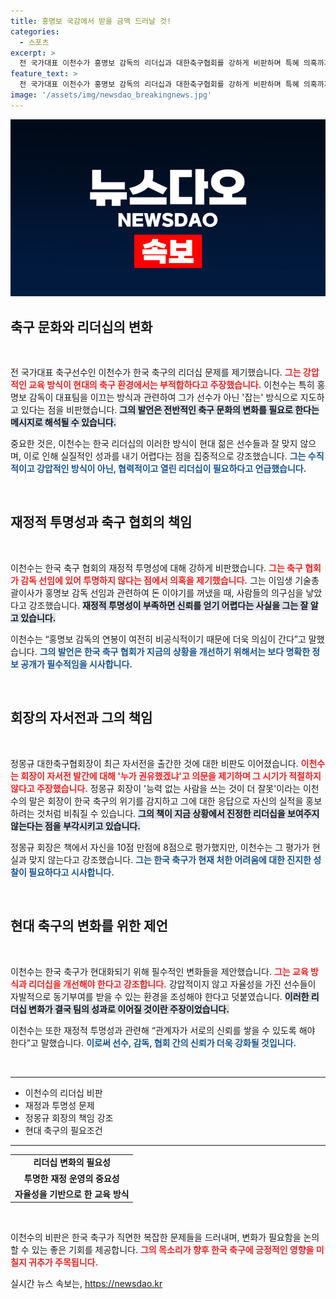 ```yaml
---
title: 홍명보 국감에서 받을 금액 드러날 것!
categories:
  - 스포츠
excerpt: >
  전 국가대표 이천수가 홍명보 감독의 리더십과 대한축구협회를 강하게 비판하며 특혜 의혹까지 제기했다. 그는 강압적인 지도 방식과 연봉 논란에 대해 날카롭게 지적하며, 한국 축구의 미래에 대한 우려를 드러냈다. 자세한 내용은 클릭해서 확인하세요!
feature_text: >
  전 국가대표 이천수가 홍명보 감독의 리더십과 대한축구협회를 강하게 비판하며 특혜 의혹까지 제기했다. 그는 강압적인 지도 방식과 연봉 논란에 대해 날카롭게 지적하며, 한국 축구의 미래에 대한 우려를 드러냈다. 자세한 내용은 클릭해서 확인하세요!
image: '/assets/img/newsdao_breakingnews.jpg'
---
```


<p><img src="/assets/img/newsdao_breakingnews.jpg" alt="bookingtag 속보" /></p>

<h2 data-ke-size="size26">축구 문화와 리더십의 변화</h2>

<p data-ke-size="size16">&nbsp;</p>

<p>전 국가대표 축구선수인 이천수가 한국 축구의 리더십 문제를 제기했습니다. <b><span style="color: #ee2323;">그는 강압적인 교육 방식이 현대의 축구 환경에서는 부적합하다고 주장했습니다.</span></b> 이천수는 특히 홍명보 감독이 대표팀을 이끄는 방식과 관련하여 그가 선수가 아닌 '잡는' 방식으로 지도하고 있다는 점을 비판했습니다. <b><span style="background-color: #21538527;">그의 발언은 전반적인 축구 문화의 변화를 필요로 한다는 메시지로 해석될 수 있습니다.</span></b> </p>

<p>중요한 것은, 이천수는 한국 리더십의 이러한 방식이 현대 젊은 선수들과 잘 맞지 않으며, 이로 인해 실질적인 성과를 내기 어렵다는 점을 집중적으로 강조했습니다. <b><span style="color: #1a5490;">그는 수직적이고 강압적인 방식이 아닌, 협력적이고 열린 리더십이 필요하다고 언급했습니다.</span></b> </p>

<p data-ke-size="size16">&nbsp;</p>

<h2 data-ke-size="size26">재정적 투명성과 축구 협회의 책임</h2>

<p data-ke-size="size16">&nbsp;</p>

<p>이천수는 한국 축구 협회의 재정적 투명성에 대해 강하게 비판했습니다. <b><span style="color: #ee2323;">그는 축구 협회가 감독 선임에 있어 투명하지 않다는 점에서 의혹을 제기했습니다.</span></b> 그는 이임생 기술총괄이사가 홍명보 감독 선임과 관련하여 돈 이야기를 꺼냈을 때, 사람들의 의구심을 낳았다고 강조했습니다. <b><span style="background-color: #21538527;">재정적 투명성이 부족하면 신뢰를 얻기 어렵다는 사실을 그는 잘 알고 있습니다.</span></b> </p>

<p>이천수는 “홍명보 감독의 연봉이 여전히 비공식적이기 때문에 더욱 의심이 간다”고 말했습니다. <b><span style="color: #1a5490;">그의 발언은 한국 축구 협회가 지금의 상황을 개선하기 위해서는 보다 명확한 정보 공개가 필수적임을 시사합니다.</span></b> </p>

<p data-ke-size="size16">&nbsp;</p>

<h2 data-ke-size="size26">회장의 자서전과 그의 책임</h2>

<p data-ke-size="size16">&nbsp;</p>

<p>정몽규 대한축구협회장이 최근 자서전을 출간한 것에 대한 비판도 이어졌습니다. <b><span style="color: #ee2323;">이천수는 회장이 자서전 발간에 대해 '누가 권유했겠냐'고 의문을 제기하며 그 시기가 적절하지 않다고 주장했습니다.</span></b> 정몽규 회장이 '능력 없는 사람을 쓰는 것이 더 잘못'이라는 이천수의 말은 회장이 한국 축구의 위기를 감지하고 그에 대한 응답으로 자신의 실적을 홍보하려는 것처럼 비춰질 수 있습니다. <b><span style="background-color: #21538527;">그의 책이 지금 상황에서 진정한 리더십을 보여주지 않는다는 점을 부각시키고 있습니다.</span></b></p>

<p>정몽규 회장은 책에서 자신을 10점 만점에 8점으로 평가했지만, 이천수는 그 평가가 현실과 맞지 않는다고 강조했습니다. <b><span style="color: #1a5490;">그는 한국 축구가 현재 처한 어려움에 대한 진지한 성찰이 필요하다고 시사합니다.</span></b> </p>

<p data-ke-size="size16">&nbsp;</p>

<h2 data-ke-size="size26">현대 축구의 변화를 위한 제언</h2>

<p data-ke-size="size16">&nbsp;</p>

<p>이천수는 한국 축구가 현대화되기 위해 필수적인 변화들을 제안했습니다. <b><span style="color: #ee2323;">그는 교육 방식과 리더십을 개선해야 한다고 강조합니다.</span></b> 강압적이지 않고 자율성을 가진 선수들이 자발적으로 동기부여를 받을 수 있는 환경을 조성해야 한다고 덧붙였습니다. <b><span style="background-color: #21538527;">이러한 리더십 변화가 결국 팀의 성과로 이어질 것이란 주장이었습니다.</span></b> </p>

<p>이천수는 또한 재정적 투명성과 관련해 “관계자가 서로의 신뢰를 쌓을 수 있도록 해야 한다”고 말했습니다. <b><span style="color: #1a5490;">이로써 선수, 감독, 협회 간의 신뢰가 더욱 강화될 것입니다.</span></b> </p>

<p data-ke-size="size16">&nbsp;</p>

<hr>

<ul>
  <li>이천수의 리더십 비판</li>
  <li>재정과 투명성 문제</li>
  <li>정몽규 회장의 책임 강조</li>
  <li>현대 축구의 필요조건</li>
</ul>

<hr>

<table>
  <tr>
    <td style="text-align: center; height: 17px;"><b>리더십 변화의 필요성</b></td>
  </tr>
  <tr>
    <td style="text-align: center; height: 17px;"><b>투명한 재정 운영의 중요성</b></td>
  </tr>
  <tr>
    <td style="text-align: center; height: 17px;"><b>자율성을 기반으로 한 교육 방식</b></td>
  </tr>
</table>

<p data-ke-size="size16">&nbsp;</p> 

<p>이천수의 비판은 한국 축구가 직면한 복잡한 문제들을 드러내며, 변화가 필요함을 논의할 수 있는 좋은 기회를 제공합니다. <b><span style="color: #ee2323;">그의 목소리가 향후 한국 축구에 긍정적인 영향을 미칠지 귀추가 주목됩니다.</span></b></p>
실시간 뉴스 속보는, <a href="https://newsdao.kr" rel="dofollow">https://newsdao.kr</a>


